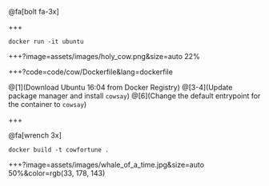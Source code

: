
@fa[bolt fa-3x]

+++

`docker run -it ubuntu`

+++?image=assets/images/holy_cow.png&size=auto 22%

+++?code=code/cow/Dockerfile&lang=dockerfile

@[1](Download Ubuntu 16:04 from Docker Registry)
@[3-4](Update package manager and install `cowsay`)
@[6](Change the default entrypoint for the container to `cowsay`)

+++

@fa[wrench 3x]

`docker build -t cowfortune .`

+++?image=assets/images/whale_of_a_time.jpg&size=auto 50%&color=rgb(33, 178, 143)
